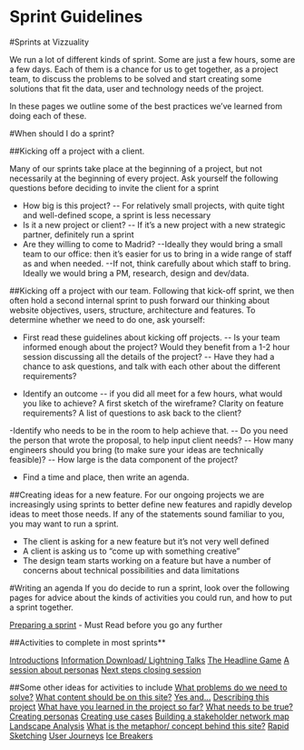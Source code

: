 # **Sprint Guidelines**

#Sprints at Vizzuality

We run a lot of different kinds of sprint. Some are just a few hours, some are a few days. Each of them is a chance for us to get together, as a project team, to discuss the problems to be solved and start creating some solutions that fit the data, user and technology needs of the project. 

In these pages we outline some of the best practices we’ve learned from doing each of these. 

#When should I do a sprint? 

##Kicking off a project with a client.

Many of our sprints take place at the beginning of a project, but not necessarily at the beginning of every project. Ask yourself the following questions before deciding to invite the client for a sprint
- How big is this project? 
-- For relatively small projects, with quite tight and well-defined scope, a sprint is less necessary
- Is it a new project or client? 
-- If it’s a new project with a new strategic partner, definitely run a sprint
- Are they willing to come to Madrid? 
--Ideally they would bring a small team to our office: then it’s easier for us to bring in a wide range of staff as and when needed. 
--If not, think carefully about which staff to bring. Ideally we would bring a PM, research, design and dev/data. 

##Kicking off a project with our team.
Following that kick-off sprint, we then often hold a second internal sprint to push forward our thinking about website objectives, users, structure, architecture and features. To determine whether we need to do one, ask yourself:

- First read these guidelines about kicking off projects. 
-- Is your team informed enough about the project? Would they benefit from a 1-2 hour session discussing all the details of the project?
-- Have they had a chance to ask questions, and talk with each other about the different requirements?

- Identify an outcome 
-- if you did all meet for a few hours, what would you like to achieve? A first sketch of the wireframe? Clarity on feature requirements? A list of questions to ask back to the client?

-Identify who needs to be in the room to help achieve that.
-- Do you need the person that wrote the proposal, to help input client needs?
-- How many engineers should you bring (to make sure your ideas are technically feasible)? 
-- How large is the data component of the project? 

- Find a time and place, then write an agenda.

##Creating ideas for a new feature.
For our ongoing projects we are increasingly using sprints to better define new features and rapidly develop ideas to meet those needs. If any of the statements sound familiar to you, you may want to run a sprint. 

- The client is asking for a new feature but it’s not very well defined
- A client is asking us to “come up with something creative”
- The design team starts working on a feature but have a number of concerns about technical possibilities and data limitations

#Writing an agenda
If you do decide to run a sprint, look over the following pages for advice about the kinds of activities you could run, and how to put a sprint together. 

[Preparing a sprint](sprint-guidelines/preparing-a-sprint.md) - Must Read before you go any further

##Activities to complete in most sprints**

[Introductions](sprint-guidelines/introductions.md)
[Information Download/ Lightning Talks](sprint-guidelines/introductions.md)
[The Headline Game](sprint-guidelines/headline-persona-review.md)
[A session about personas](sprint-guidelines/headline-persona-review.md)
[Next steps closing session](sprint-guidelines/headline-persona-review.md)

##Some other ideas for activities to include
[What problems do we need to solve?](sprint-guidelines/problems.md)
[What content should be on this site?](sprint-guidelines/content.md)
[Yes and...](sprint-guidelines/yesand.md)
[Describing this project](sprint-guidelines/description.md)
[What have you learned in the project so far?](sprint-guidelines/learned.md)
[What needs to be true?](sprint-guidelines/wntbt.md)
[Creating personas](sprint-guidelines/personas.md)
[Creating use cases](sprint-guidelines/use-cases.md)
[Building a stakeholder network map](sprint-guidelines/network-map.md)
[Landscape Analysis](sprint-guidelines/landscape.md)
[What is the metaphor/ concept behind this site?](sprint-guidelines/concept.md)
[Rapid Sketching](sprint-guidelines/sketching.md)
[User Journeys](sprint-guidelines/journeys.md)
[Ice Breakers](sprint-guidelines/ice-breakers.md)